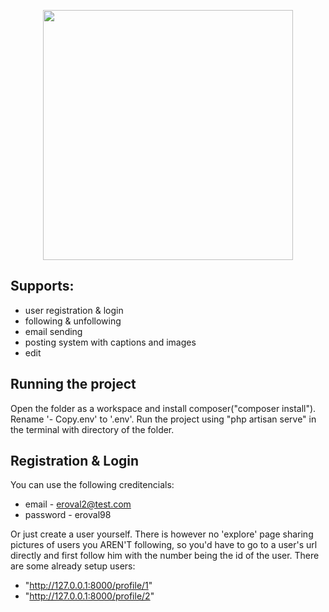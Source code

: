 <p align="center"><img src="https://res.cloudinary.com/dtfbvvkyp/image/upload/v1566331377/laravel-logolockup-cmyk-red.svg" width="400"></p>

## Supports:
- user registration & login
- following & unfollowing
- email sending
- posting system with captions and images
- edit

## Running the project
Open the folder as a workspace and install composer("composer install"). Rename '- Copy.env' to '.env'.
Run the project using "php artisan serve" in the terminal with directory of the folder.

## Registration & Login
You can use the following creditencials:
- email - eroval2@test.com
- password - eroval98

Or just create a user yourself. There is however no 'explore' page sharing pictures of users you AREN'T following, so you'd have to go to a user's url directly and first follow him with the number being the id of the user. There are some already setup users: 
- "http://127.0.0.1:8000/profile/1" 
- "http://127.0.0.1:8000/profile/2" 
